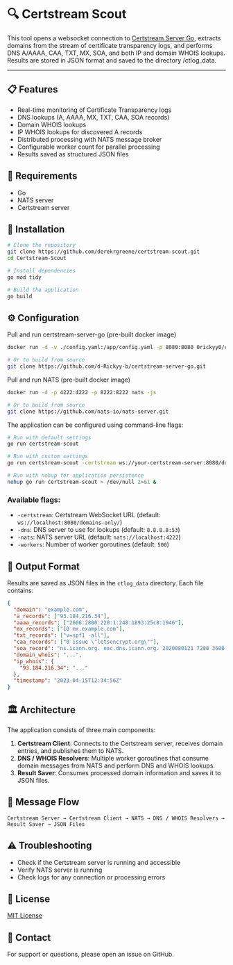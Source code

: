 # 🔍 Certstream Scout

This tool opens a websocket connection to [Certstream Server Go](https://github.com/d-Rickyy-b/certstream-server-go), extracts domains from the stream of certificate transparency logs, and performs DNS A/AAAA, CAA, TXT, MX, SOA, and both IP and domain WHOIS lookups. Results are stored in JSON format and saved to the directory /ctlog_data.

---

## 📋 Features

- Real-time monitoring of Certificate Transparency logs
- DNS lookups (A, AAAA, MX, TXT, CAA, SOA records)
- Domain WHOIS lookups
- IP WHOIS lookups for discovered A records
- Distributed processing with NATS message broker
- Configurable worker count for parallel processing
- Results saved as structured JSON files

## 🔧 Requirements

- Go
- NATS server
- Certstream server

## 🚀 Installation

```bash
# Clone the repository
git clone https://github.com/derekrgreene/certstream-scout.git
cd Certstream-Scout

# Install dependencies
go mod tidy

# Build the application
go build
```

## ⚙️ Configuration

Pull and run certstream-server-go (pre-built docker image)
```bash
docker run -d -v ./config.yaml:/app/config.yaml -p 8080:8080 0rickyy0/certstream-server-go

# Or to build from source 
git clone https://github.com/d-Rickyy-b/certstream-server-go.git
```

Pull and run NATS (pre-built docker image)
```bash
docker run -d -p 4222:4222 -p 8222:8222 nats -js

# Or to build from source 
git clone https://github.com/nats-io/nats-server.git
```

The application can be configured using command-line flags:

```bash
# Run with default settings
go run certstream-scout

# Run with custom settings
go run certstream-scout -certstream ws://your-certstream-server:8080/domains-only/ -dns 1.1.1.1:53 -nats nats://your-nats-server:4222 -workers 50

# Run with nohup for application persistence
nohup go run certstream-scout > /dev/null 2>&1 &
```

### Available flags:

- `-certstream`: Certstream WebSocket URL (default: `ws://localhost:8080/domains-only/`)
- `-dns`: DNS server to use for lookups (default: `8.8.8.8:53`)
- `-nats`: NATS server URL (default: `nats://localhost:4222`)
- `-workers`: Number of worker goroutines (default: `500`)

## 📂 Output Format

Results are saved as JSON files in the `ctlog_data` directory. Each file contains:

```json
{
  "domain": "example.com",
  "a_records": ["93.184.216.34"],
  "aaaa_records": ["2606:2800:220:1:248:1893:25c8:1946"],
  "mx_records": ["10 mx.example.com"],
  "txt_records": ["v=spf1 -all"],
  "caa_records": ["0 issue \"letsencrypt.org\""],
  "soa_record": "ns.icann.org. noc.dns.icann.org. 2020080121 7200 3600 1209600 3600",
  "domain_whois": "...",
  "ip_whois": {
    "93.184.216.34": "..."
  },
  "timestamp": "2023-04-15T12:34:56Z"
}
```

## 🏛️ Architecture

The application consists of three main components:

1. **Certstream Client**: Connects to the Certstream server, receives domain entries, and publishes them to NATS.
2. **DNS / WHOIS Resolvers**: Multiple worker goroutines that consume domain messages from NATS and perform DNS and WHOIS lookups.
3. **Result Saver**: Consumes processed domain information and saves it to JSON files.

## 🔄 Message Flow

```
Certstream Server → Certstream Client → NATS → DNS / WHOIS Resolvers → Result Saver → JSON Files
```

## ⚠️ Troubleshooting

- Check if the Certstream server is running and accessible
- Verify NATS server is running
- Check logs for any connection or processing errors

## 📝 License

[MIT License](LICENSE)

## 📧 Contact

For support or questions, please open an issue on GitHub.